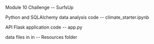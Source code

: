 Module 10 Challenge -- SurfsUp


Python and SQLAlchemy data analysis code -- climate_starter.ipynb

API Flask application code --  app.py

data files in in -- Resources folder

